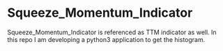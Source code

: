 # Squeeze_Momentum_Indicator

Squeeze_Momentum_Indicator is referenced as TTM indicator as well. In this repo I am developing a python3 application to get the histogram. 


